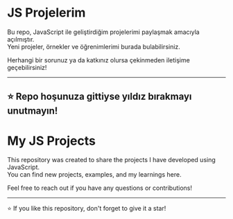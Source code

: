 # JS Projelerim

Bu repo, JavaScript ile geliştirdiğim projelerimi paylaşmak amacıyla açılmıştır.  
Yeni projeler, örnekler ve öğrenimlerimi burada bulabilirsiniz.

Herhangi bir sorunuz ya da katkınız olursa çekinmeden iletişime geçebilirsiniz!

---
⭐ Repo hoşunuza gittiyse yıldız bırakmayı unutmayın!  
---
# My JS Projects

This repository was created to share the projects I have developed using JavaScript.  
You can find new projects, examples, and my learnings here.

Feel free to reach out if you have any questions or contributions!

---
⭐ If you like this repository, don't forget to give it a star!  
